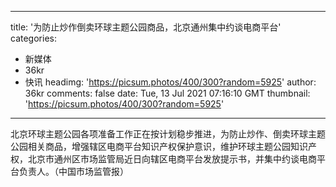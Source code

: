 
---
title: '为防止炒作倒卖环球主题公园商品，北京通州集中约谈电商平台'
categories: 
 - 新媒体
 - 36kr
 - 快讯
headimg: 'https://picsum.photos/400/300?random=5925'
author: 36kr
comments: false
date: Tue, 13 Jul 2021 07:16:10 GMT
thumbnail: 'https://picsum.photos/400/300?random=5925'
---

<div>   
北京环球主题公园各项准备工作正在按计划稳步推进，为防止炒作、倒卖环球主题公园相关商品，增强辖区电商平台知识产权保护意识，维护环球主题公园知识产权，北京市通州区市场监管局近日向辖区电商平台发放提示书，并集中约谈电商平台负责人。（中国市场监管报）  
</div>
            